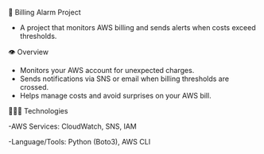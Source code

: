 🔔 Billing Alarm Project

  - A project that monitors AWS billing and sends alerts when costs exceed thresholds.

👁️ Overview

- Monitors your AWS account for unexpected charges.
- Sends notifications via SNS or email when billing thresholds are crossed.
- Helps manage costs and avoid surprises on your AWS bill.

 👩🏽‍💻 Technologies

-AWS Services: CloudWatch, SNS, IAM

-Language/Tools: Python (Boto3), AWS CLI
